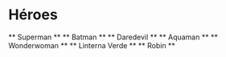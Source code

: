 # Héroes 

** Superman **
** Batman ** 
** Daredevil **
** Aquaman **
** Wonderwoman **
** Linterna Verde **
** Robin **
